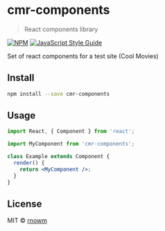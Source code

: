 # cmr-components

> React components library

[![NPM](https://img.shields.io/npm/v/cmr-components.svg)](https://www.npmjs.com/package/cmr-components) [![JavaScript Style Guide](https://img.shields.io/badge/code_style-standard-brightgreen.svg)](https://standardjs.com)

Set of react components for a test site (Cool Movies)

## Install

```bash
npm install --save cmr-components
```

## Usage

```jsx
import React, { Component } from 'react';

import MyComponent from 'cmr-components';

class Example extends Component {
  render() {
    return <MyComponent />;
  }
}
```

## License

MIT © [rnowm](https://github.com/rnowm)
